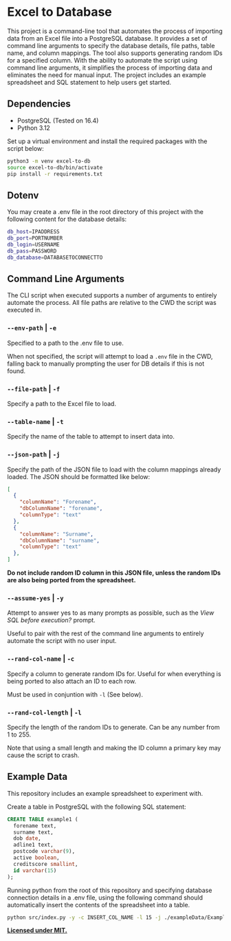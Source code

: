 # Excel to Database

This project is a command-line tool that automates the process of importing data from an Excel file into a PostgreSQL database. It provides a set of command line arguments to specify the database details, file paths, table name, and column mappings. The tool also supports generating random IDs for a specified column. With the ability to automate the script using command line arguments, it simplifies the process of importing data and eliminates the need for manual input. The project includes an example spreadsheet and SQL statement to help users get started. 

## Dependencies

- PostgreSQL (Tested on 16.4)
- Python 3.12

Set up a virtual environment and install the required packages with the script below:
```bash
python3 -m venv excel-to-db
source excel-to-db/bin/activate
pip install -r requirements.txt
```

## Dotenv

You may create a .env file in the root directory of this project with the following content for the database details:
```sh
db_host=IPADDRESS
db_port=PORTNUMBER
db_login=USERNAME
db_pass=PASSWORD
db_database=DATABASETOCONNECTTO
```

## Command Line Arguments

The CLI script when executed supports a number of arguments to entirely automate the process.
All file paths are relative to the CWD the script was executed in.

### `--env-path` | `-e`

Specified to a path to the .env file to use.

When not specified, the script will attempt to load a `.env` file in the CWD, falling back to manually prompting the user for DB details if this is not found.

### `--file-path` | `-f`

Specify a path to the Excel file to load.

### `--table-name` | `-t`

Specify the name of the table to attempt to insert data into.

### `--json-path` | `-j`

Specify the path of the JSON file to load with the column mappings already loaded. The JSON should be formatted like below:

```json
[
  {
    "columnName": "Forename",
    "dbColumnName": "forename",
    "columnType": "text"
  },
  {
    "columnName": "Surname",
    "dbColumnName": "surname",
    "columnType": "text"
  },
]
```

**Do not include random ID column in this JSON file, unless the random IDs are also being ported from the spreadsheet.**

### `--assume-yes` | `-y`

Attempt to answer yes to as many prompts as possible, such as the *View SQL before execution?* prompt.

Useful to pair with the rest of the command line arguments to entirely automate the script with no user input.

### `--rand-col-name` | `-c`

Specify a column to generate random IDs for. Useful for when everything is being ported to also attach an ID to each row.

Must be used in conjuntion with `-l` (See below).

### `--rand-col-length` | `-l`

Specify the length of the random IDs to generate. Can be any number from 1 to 255.

Note that using a small length and making the ID column a primary key may cause the script to crash.

## Example Data

This repository includes an example spreadsheet to experiment with.

Create a table in PostgreSQL with the following SQL statement:

```sql
CREATE TABLE example1 (
  forename text,
  surname text,
  dob date,
  adline1 text,
  postcode varchar(9),
  active boolean,
  creditscore smallint,
  id varchar(15)
);
```

Running python from the root of this repository and specifying database connection details in a .env file, using the following command should automatically insert the contents of the spreadsheet into a table.

```sh
python src/index.py -y -c INSERT_COL_NAME -l 15 -j ./exampleData/Example-1.json -f ./exampleData/Example-1.xlsx -t example1
```

**[Licensed under MIT.](./LICENSE)**